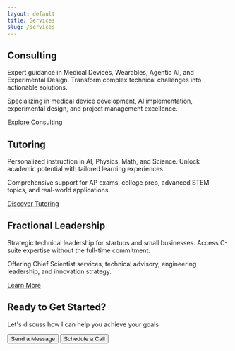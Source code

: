 ```yaml
---
layout: default
title: Services
slug: /services
---
```


<div class="services-hero">
  <!-- <h1 class="services-title">Work with me</h1> -->
  <!-- <p class="services-subtitle">Bridging academic excellence with practical business solutions</p> -->
</div>

<div class="services-container">
  <div class="service-card">
    <div class="service-icon"></div>
    <h2>Consulting</h2>
    <p class="service-description">Expert guidance in Medical Devices, Wearables, Agentic AI, and Experimental Design. Transform complex technical challenges into actionable solutions.</p>
    <p class="service-areas">Specializing in medical device development, AI implementation, experimental design, and project management excellence.</p>
    <div class="service-cta">
      <a href="/consulting" class="btn btn-primary">Explore Consulting</a>
    </div>
  </div>

  <div class="service-card">
    <div class="service-icon"></div>
    <h2>Tutoring</h2>
    <p class="service-description">Personalized instruction in AI, Physics, Math, and Science. Unlock academic potential with tailored learning experiences.</p>
    <p class="service-areas">Comprehensive support for AP exams, college prep, advanced STEM topics, and real-world applications.</p>
    <div class="service-cta">
      <a href="/tutoring" class="btn btn-primary">Discover Tutoring</a>
    </div>
  </div>

  <div class="service-card">
    <div class="service-icon"></div>
    <h2>Fractional Leadership</h2>
    <p class="service-description">Strategic technical leadership for startups and small businesses. Access C-suite expertise without the full-time commitment.</p>
    <p class="service-areas">Offering Chief Scientist services, technical advisory, engineering leadership, and innovation strategy.</p>
    <div class="service-cta">
      <a href="/fractional-leadership" class="btn btn-primary">Learn More</a>
    </div>
  </div>
</div>

<div class="services-cta-section">
  <h2>Ready to Get Started?</h2>
  <p>Let's discuss how I can help you achieve your goals</p>
  <div class="cta-buttons">
    <button class="btn btn-secondary" onclick="openContactModal()">Send a Message</button>
    <button class="btn btn-schedule" data-cal-link="jhclarke/consultation" data-cal-namespace="consultation" data-cal-config='{"layout":"month_view"}'>Schedule a Call</button>
  </div>
</div>

